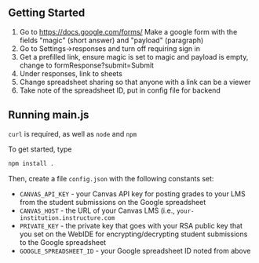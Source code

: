 ## Getting Started

1) Go to https://docs.google.com/forms/
Make a google form with the fields "magic" (short answer) and "payload" (paragraph)  
2) Go to Settings->responses and turn off requiring sign in  
3) Get a prefilled link, ensure magic is set to magic and payload is empty, change to
formResponse?submit=Submit  
4) Under responses, link to sheets   
5) Change spreadsheet sharing so that anyone with a link can be a viewer  
6) Take note of the spreadsheet ID, put in config file for backend  


## Running main.js

`curl` is required, as well as `node` and `npm`

To get started, type
~~~~~ bash
npm install .
~~~~~

Then, create a file <code>config.json</code> with the following constants set:

* `CANVAS_API_KEY` - your Canvas API key for posting grades to your LMS from the student submissions on the Google spreadsheet
* `CANVAS_HOST` - the URL of your Canvas LMS (i.e., `your-institution.instructure.com`
* `PRIVATE_KEY` - the private key that goes with your RSA public key that you set on the WebIDE for encrypting/decrypting student submissions to the Google spreadsheet
* `GOOGLE_SPREADSHEET_ID` - your Google spreadsheet ID noted from above  


